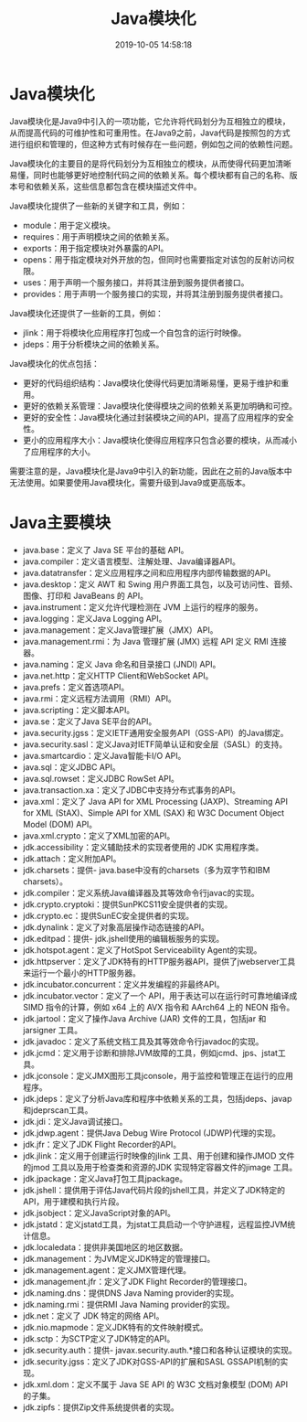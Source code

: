 ﻿---
title: Java模块化
date: 2019-10-05 14:58:18
summary: 本文介绍Java9引入的模块化以及常见的Java模块。
tags:
- Java
categories:
- Java
---

# Java模块化

Java模块化是Java9中引入的一项功能，它允许将代码划分为互相独立的模块，从而提高代码的可维护性和可重用性。在Java9之前，Java代码是按照包的方式进行组织和管理的，但这种方式有时候存在一些问题，例如包之间的依赖性问题。

Java模块化的主要目的是将代码划分为互相独立的模块，从而使得代码更加清晰易懂，同时也能够更好地控制代码之间的依赖关系。每个模块都有自己的名称、版本号和依赖关系，这些信息都包含在模块描述文件中。

Java模块化提供了一些新的关键字和工具，例如：
- module：用于定义模块。
- requires：用于声明模块之间的依赖关系。
- exports：用于指定模块对外暴露的API。
- opens：用于指定模块对外开放的包，但同时也需要指定对该包的反射访问权限。
- uses：用于声明一个服务接口，并将其注册到服务提供者接口。
- provides：用于声明一个服务接口的实现，并将其注册到服务提供者接口。

Java模块化还提供了一些新的工具，例如：
- jlink：用于将模块化应用程序打包成一个自包含的运行时映像。
- jdeps：用于分析模块之间的依赖关系。

Java模块化的优点包括：
- 更好的代码组织结构：Java模块化使得代码更加清晰易懂，更易于维护和重用。
- 更好的依赖关系管理：Java模块化使得模块之间的依赖关系更加明确和可控。
- 更好的安全性：Java模块化通过封装模块之间的API，提高了应用程序的安全性。
- 更小的应用程序大小：Java模块化使得应用程序只包含必要的模块，从而减小了应用程序的大小。

需要注意的是，Java模块化是Java9中引入的新功能，因此在之前的Java版本中无法使用。如果要使用Java模块化，需要升级到Java9或更高版本。

# Java主要模块

- java.base：定义了 Java SE 平台的基础 API。
- java.compiler：定义语言模型、注解处理、Java编译器API。
- java.datatransfer：定义应用程序之间和应用程序内部传输数据的API。
- java.desktop：定义 AWT 和 Swing 用户界面工具包，以及可访问性、音频、图像、打印和 JavaBeans 的 API。
- java.instrument：定义允许代理检测在 JVM 上运行的程序的服务。
- java.logging：定义Java Logging API。
- java.management：定义Java管理扩展（JMX）API。
- java.management.rmi：为 Java 管理扩展 (JMX) 远程 API 定义 RMI 连接器。
- java.naming：定义 Java 命名和目录接口 (JNDI) API。
- java.net.http：定义HTTP Client和WebSocket API。
- java.prefs：定义首选项API。
- java.rmi：定义远程方法调用（RMI）API。
- java.scripting：定义脚本API。
- java.se：定义了Java SE平台的API。
- java.security.jgss：定义IETF通用安全服务API（GSS-API）的Java绑定。
- java.security.sasl：定义Java对IETF简单认证和安全层（SASL）的支持。
- java.smartcardio：定义Java智能卡I/O API。
- java.sql：定义JDBC API。
- java.sql.rowset：定义JDBC RowSet API。
- java.transaction.xa：定义了JDBC中支持分布式事务的API。
- java.xml：定义了 Java API for XML Processing (JAXP)、Streaming API for XML (StAX)、Simple API for XML (SAX) 和 W3C Document Object Model (DOM) API。
- java.xml.crypto：定义了XML加密的API。
- jdk.accessibility：定义辅助技术的实现者使用的 JDK 实用程序类。
- jdk.attach：定义附加API。
- jdk.charsets：提供- java.base中没有的charsets（多为双字节和IBM charsets）。
- jdk.compiler：定义系统Java编译器及其等效命令行javac的实现。
- jdk.crypto.cryptoki：提供SunPKCS11安全提供者的实现。
- jdk.crypto.ec：提供SunEC安全提供者的实现。
- jdk.dynalink：定义了对象高层操作动态链接的API。
- jdk.editpad：提供- jdk.jshell使用的编辑板服务的实现。
- jdk.hotspot.agent：定义了HotSpot Serviceability Agent的实现。
- jdk.httpserver：定义了JDK特有的HTTP服务器API，提供了jwebserver工具来运行一个最小的HTTP服务器。
- jdk.incubator.concurrent：定义并发编程的非最终API。
- jdk.incubator.vector：定义了一个 API，用于表达可以在运行时可靠地编译成 SIMD 指令的计算，例如 x64 上的 AVX 指令和 AArch64 上的 NEON 指令。
- jdk.jartool：定义了操作Java Archive (JAR) 文件的工具，包括jar 和jarsigner 工具。
- jdk.javadoc：定义了系统文档工具及其等效命令行javadoc的实现。
- jdk.jcmd：定义用于诊断和排除JVM故障的工具，例如jcmd、jps、jstat工具。
- jdk.jconsole：定义JMX图形工具jconsole，用于监控和管理正在运行的应用程序。
- jdk.jdeps：定义了分析Java库和程序中依赖关系的工具，包括jdeps、javap和jdeprscan工具。
- jdk.jdi：定义Java调试接口。
- jdk.jdwp.agent：提供Java Debug Wire Protocol (JDWP)代理的实现。
- jdk.jfr：定义了JDK Flight Recorder的API。
- jdk.jlink：定义用于创建运行时映像的jlink 工具、用于创建和操作JMOD 文件的jmod 工具以及用于检查类和资源的JDK 实现特定容器文件的jimage 工具。
- jdk.jpackage：定义Java打包工具jpackage。
- jdk.jshell：提供用于评估Java代码片段的jshell工具，并定义了JDK特定的API，用于建模和执行片段。
- jdk.jsobject：定义JavaScript对象的API。
- jdk.jstatd：定义jstatd工具，为jstat工具启动一个守护进程，远程监控JVM统计信息。
- jdk.localedata：提供非美国地区的地区数据。
- jdk.management：为JVM定义JDK特定的管理接口。
- jdk.management.agent：定义JMX管理代理。
- jdk.management.jfr：定义了JDK Flight Recorder的管理接口。
- jdk.naming.dns：提供DNS Java Naming provider的实现。
- jdk.naming.rmi：提供RMI Java Naming provider的实现。
- jdk.net：定义了 JDK 特定的网络 API。
- jdk.nio.mapmode：定义JDK特有的文件映射模式。
- jdk.sctp：为SCTP定义了JDK特定的API。
- jdk.security.auth：提供- javax.security.auth.*接口和各种认证模块的实现。
- jdk.security.jgss：定义了JDK对GSS-API的扩展和SASL GSSAPI机制的实现。
- jdk.xml.dom：定义不属于 Java SE API 的 W3C 文档对象模型 (DOM) API 的子集。
- jdk.zipfs：提供Zip文件系统提供者的实现。
